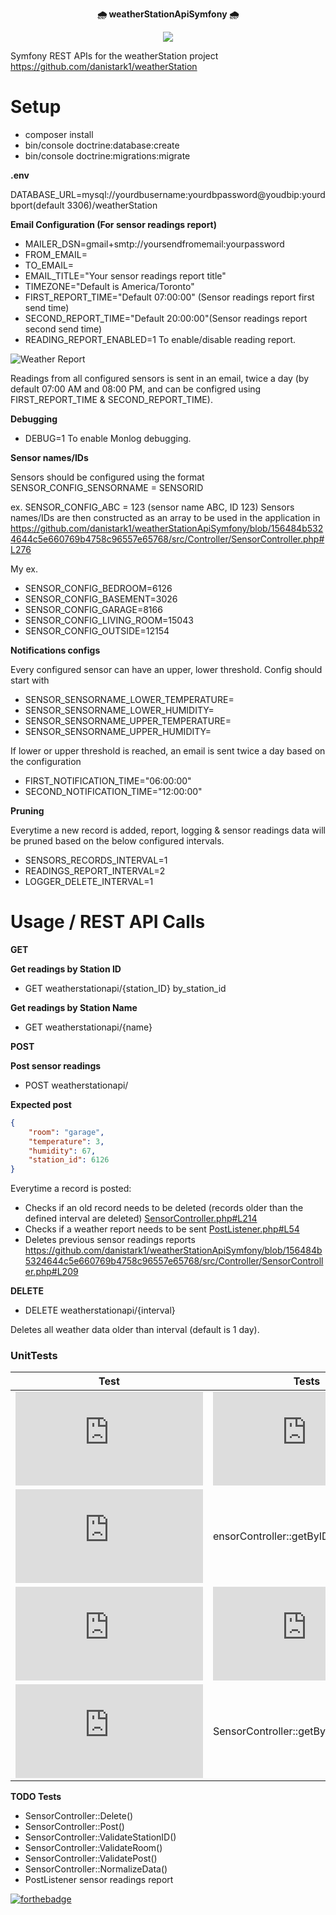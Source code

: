 <p align="center">
    <b> 🌧 weatherStationApiSymfony 🌧</b>
</p>
<p align="center">
    <img src="https://github.com/danistark1/weatherStationApiSymfony/blob/main/animatedCloud.gif" />
</p>


Symfony REST APIs for the weatherStation project https://github.com/danistark1/weatherStation

# Setup

- composer install
- bin/console doctrine:database:create
- bin/console doctrine:migrations:migrate

**.env**

DATABASE_URL=mysql://yourdbusername:yourdbpassword@youdbip:yourdbport(default 3306)/weatherStation

 **Email Configuration (For sensor readings report)**

- MAILER_DSN=gmail+smtp://yoursendfromemail:yourpassword
- FROM_EMAIL=
- TO_EMAIL=
- EMAIL_TITLE="Your sensor readings report title"
- TIMEZONE="Default is America/Toronto"
- FIRST_REPORT_TIME="Default 07:00:00" (Sensor readings report first send time)
- SECOND_REPORT_TIME="Default 20:00:00"(Sensor readings report second send time)
- READING_REPORT_ENABLED=1 To enable/disable reading report.

![Weather Report](https://github.com/danistark1/weatherStationApiSymfony/blob/main/sampleEmail.png)

Readings from all configured sensors is sent in an email, twice a day (by default 07:00 AM and 08:00 PM, and can be configred using FIRST_REPORT_TIME & SECOND_REPORT_TIME).

**Debugging**

- DEBUG=1 To enable Monlog debugging.

**Sensor names/IDs**

Sensors should be configured using the format SENSOR_CONFIG_SENSORNAME = SENSORID

ex. SENSOR_CONFIG_ABC = 123 (sensor name ABC, ID 123)
Sensors names/IDs are then constructed as an array to be used in the application in
https://github.com/danistark1/weatherStationApiSymfony/blob/156484b5324644c5e660769b4758c96557e65768/src/Controller/SensorController.php#L276

My ex.

- SENSOR_CONFIG_BEDROOM=6126
- SENSOR_CONFIG_BASEMENT=3026
- SENSOR_CONFIG_GARAGE=8166
- SENSOR_CONFIG_LIVING_ROOM=15043
- SENSOR_CONFIG_OUTSIDE=12154

**Notifications configs**

Every configured sensor can have an upper, lower threshold. Config should start with 

- SENSOR_SENSORNAME_LOWER_TEMPERATURE=
- SENSOR_SENSORNAME_LOWER_HUMIDITY=
- SENSOR_SENSORNAME_UPPER_TEMPERATURE=
- SENSOR_SENSORNAME_UPPER_HUMIDITY=

If lower or upper threshold is reached, an email is sent twice a day based on the configuration

- FIRST_NOTIFICATION_TIME="06:00:00"
- SECOND_NOTIFICATION_TIME="12:00:00"

**Pruning**

Everytime a new record is added, report, logging & sensor readings data will be pruned based on the below configured intervals.

- SENSORS_RECORDS_INTERVAL=1
- READINGS_REPORT_INTERVAL=2
- LOGGER_DELETE_INTERVAL=1

# Usage / REST API Calls

**GET**

**Get readings by Station ID**

- GET weatherstationapi/{station_ID} by_station_id

**Get readings by Station Name**

- GET weatherstationapi/{name}

**POST**

**Post sensor readings**

- POST weatherstationapi/

**Expected post**

```json
{
    "room": "garage",
    "temperature": 3,
    "humidity": 67,
    "station_id": 6126
}
```

Everytime a record is posted:

- Checks if an old record needs to be deleted (records older than the defined interval are deleted) [SensorController.php#L214](https://github.com/danistark1/weatherStationApiSymfony/blob/3264b8a09dfdf1c64fabc59e2ba96a0eaaafcffa/src/Controller/SensorController.php#L214)
- Checks if a weather report needs to be sent [PostListener.php#L54](https://github.com/danistark1/weatherStationApiSymfony/blob/5b274a2fa9e151e37a3793e3eb838863ccc673bd/src/Listeners/PostListener.php#L54)
- Deletes previous sensor readings reports
https://github.com/danistark1/weatherStationApiSymfony/blob/156484b5324644c5e660769b4758c96557e65768/src/Controller/SensorController.php#L209

**DELETE**

- DELETE weatherstationapi/{interval}

Deletes all weather data older than interval (default is 1 day).

### UnitTests

| Test  | Tests | Result |
| ------------- | ------------- |------------- |
| ![testValidSensorControllerGetByID](https://github.com/danistark1/weatherStationApiSymfony/blob/156484b5324644c5e660769b4758c96557e65768/tests/SensorControllerTests.php#L27) | ![SensorController::getByID()](https://github.com/danistark1/weatherStationApiSymfony/blob/156484b5324644c5e660769b4758c96557e65768/src/Controller/SensorController.php#L49)  | 200|
| ![testInvalidSensorControllerGetByID](https://github.com/danistark1/weatherStationApiSymfony/blob/156484b5324644c5e660769b4758c96557e65768/tests/SensorControllerTests.php#L39)  | ensorController::getByID()  | 400|
| ![testvalidSensorControllerGetByName](https://github.com/danistark1/weatherStationApiSymfony/blob/156484b5324644c5e660769b4758c96557e65768/tests/SensorControllerTests.php#L56)  | ![SensorController::getByName()](https://github.com/danistark1/weatherStationApiSymfony/blob/156484b5324644c5e660769b4758c96557e65768/src/Controller/SensorController.php#L82)  | 200|
| ![testInvalidSensorControllerGetByName](https://github.com/danistark1/weatherStationApiSymfony/blob/156484b5324644c5e660769b4758c96557e65768/tests/SensorControllerTests.php#L69)  | SensorController::getByName()  | 400|

**TODO Tests**

- SensorController::Delete()
- SensorController::Post()
- SensorController::ValidateStationID()
- SensorController::ValidateRoom()
- SensorController::ValidatePost()
- SensorController::NormalizeData()
- PostListener sensor readings report

[![forthebadge](https://forthebadge.com/images/badges/open-source.svg)](https://forthebadge.com)
